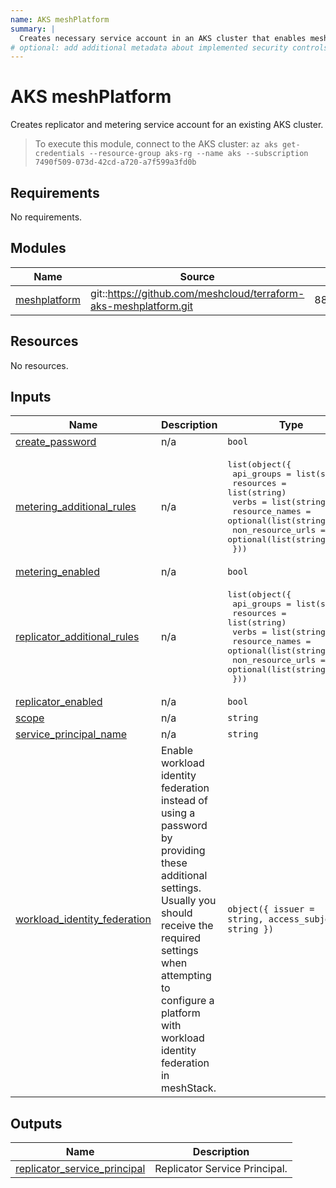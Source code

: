 ```yaml
---
name: AKS meshPlatform
summary: |
  Creates necessary service account in an AKS cluster that enables meshStack to manage it.
# optional: add additional metadata about implemented security controls
---
```


# AKS meshPlatform

Creates replicator and metering service account for an existing AKS cluster.

> To execute this module, connect to the AKS cluster: `az aks get-credentials --resource-group aks-rg --name aks --subscription 7490f509-073d-42cd-a720-a7f599a3fd0b`

<!-- BEGIN_TF_DOCS -->
## Requirements

No requirements.

## Modules

| Name | Source | Version |
|------|--------|---------|
| <a name="module_meshplatform"></a> [meshplatform](#module\_meshplatform) | git::https://github.com/meshcloud/terraform-aks-meshplatform.git | 88fc6ed79457cd7c52c730df50abba451df5e2ac |

## Resources

No resources.

## Inputs

| Name | Description | Type | Default | Required |
|------|-------------|------|---------|:--------:|
| <a name="input_create_password"></a> [create\_password](#input\_create\_password) | n/a | `bool` | `true` | no |
| <a name="input_metering_additional_rules"></a> [metering\_additional\_rules](#input\_metering\_additional\_rules) | n/a | <pre>list(object({<br/>    api_groups        = list(string)<br/>    resources         = list(string)<br/>    verbs             = list(string)<br/>    resource_names    = optional(list(string))<br/>    non_resource_urls = optional(list(string))<br/>  }))</pre> | `[]` | no |
| <a name="input_metering_enabled"></a> [metering\_enabled](#input\_metering\_enabled) | n/a | `bool` | `true` | no |
| <a name="input_replicator_additional_rules"></a> [replicator\_additional\_rules](#input\_replicator\_additional\_rules) | n/a | <pre>list(object({<br/>    api_groups        = list(string)<br/>    resources         = list(string)<br/>    verbs             = list(string)<br/>    resource_names    = optional(list(string))<br/>    non_resource_urls = optional(list(string))<br/>  }))</pre> | `[]` | no |
| <a name="input_replicator_enabled"></a> [replicator\_enabled](#input\_replicator\_enabled) | n/a | `bool` | `true` | no |
| <a name="input_scope"></a> [scope](#input\_scope) | n/a | `string` | n/a | yes |
| <a name="input_service_principal_name"></a> [service\_principal\_name](#input\_service\_principal\_name) | n/a | `string` | n/a | yes |
| <a name="input_workload_identity_federation"></a> [workload\_identity\_federation](#input\_workload\_identity\_federation) | Enable workload identity federation instead of using a password by providing these additional settings. Usually you should receive the required settings when attempting to configure a platform with workload identity federation in meshStack. | `object({ issuer = string, access_subject = string })` | `null` | no |

## Outputs

| Name | Description |
|------|-------------|
| <a name="output_replicator_service_principal"></a> [replicator\_service\_principal](#output\_replicator\_service\_principal) | Replicator Service Principal. |
<!-- END_TF_DOCS -->